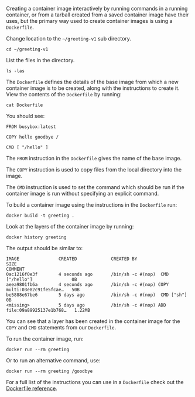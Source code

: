 Creating a container image interactively by running commands in a running container, or from a tarball created from a saved container image have their uses, but the primary way used to create container images is using a `Dockerfile`.

Change location to the `~/greeting-v1` sub directory.

```execute
cd ~/greeting-v1
```

List the files in the directory.

```execute
ls -las
```

The `Dockerfile` defines the details of the base image from which a new container image is to be created, along with the instructions to create it. View the contents of the `Dockerfile` by running:

```execute
cat Dockerfile
```

You should see:

```
FROM busybox:latest

COPY hello goodbye /

CMD [ "/hello" ]
```

The `FROM` instruction in the `Dockerfile` gives the name of the base image.

The `COPY` instruction is used to copy files from the local directory into the image.

The `CMD` instruction is used to set the command which should be run if the container image is run without specifying an explicit command.

To build a container image using the instructions in the `Dockerfile` run:

```execute
docker build -t greeting .
```

Look at the layers of the container image by running:

```execute
docker history greeting
```

The output should be similar to:

```
IMAGE               CREATED             CREATED BY                                      SIZE
COMMENT
0ac1216f0e3f        4 seconds ago       /bin/sh -c #(nop)  CMD ["/hello"]               0B
aeea9801fb6a        4 seconds ago       /bin/sh -c #(nop) COPY multi:03e82c91fe5fcae…   50B
be5888e67be6        5 days ago          /bin/sh -c #(nop)  CMD ["sh"]                   0B
<missing>           5 days ago          /bin/sh -c #(nop) ADD file:09a89925137e1b768…   1.22MB
```

You can see that a layer has been created in the container image for the `COPY` and `CMD` statements from our `Dockerfile`.

To run the container image, run:

```execute
docker run --rm greeting
```

Or to run an alternative command, use:

```execute
docker run --rm greeting /goodbye
```

For a full list of the instructions you can use in a `Dockerfile` check out the [Dockerfile reference](https://docs.docker.com/engine/reference/builder/).

